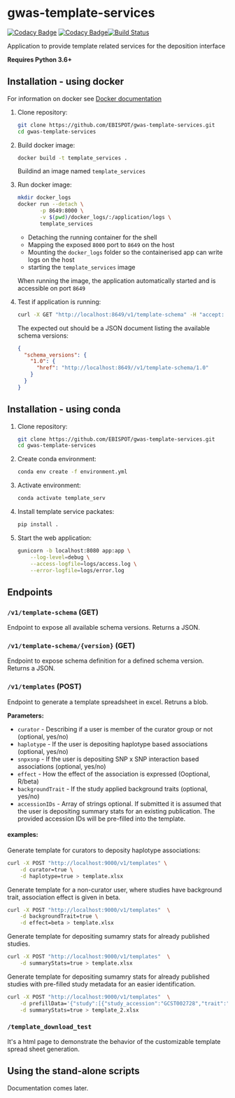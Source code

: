 # gwas-template-services

[![Codacy Badge](https://api.codacy.com/project/badge/Grade/63c9e20a0f6b428f8cbd8ad294beeb68)](https://app.codacy.com/app/DSuveges/gwas-template-services?utm_source=github.com&utm_medium=referral&utm_content=EBISPOT/gwas-template-services&utm_campaign=Badge_Grade_Dashboard) [![Codacy Badge](https://api.codacy.com/project/badge/Coverage/a5ee270cf0e449be88980397ee49945d)](https://www.codacy.com/app/DSuveges/gwas-template-services?utm_source=github.com&utm_medium=referral&utm_content=EBISPOT/gwas-template-services&utm_campaign=Badge_Coverage)[![Build Status](https://travis-ci.org/EBISPOT/gwas-template-services.svg?branch=Add_testing)](https://travis-ci.org/EBISPOT/gwas-template-services)

Application to provide template related services for the deposition interface

**Requires Python 3.6+**

## Installation - using docker

For information on docker see [Docker documentation](https://docs.docker.com/)

1. Clone repository:
    ```bash
    git clone https://github.com/EBISPOT/gwas-template-services.git
    cd gwas-template-services
    ```

2. Build docker image:
    ```bash
    docker build -t template_services .
    ```
    Buildind an image named `template_services`
    
3. Run docker image:

    ```bash
    mkdir docker_logs
    docker run --detach \
           -p 8649:8000 \
           -v $(pwd)/docker_logs/:/application/logs \
           template_services
    ```
    * Detaching the running container for the shell
    * Mapping the exposed `8000` port to `8649` on the host
    * Mounting the `docker_logs` folder so the containerised app can write logs on the host
    * starting the `template_services` image
     
     When running the image, the application automatically started and is accessible on port `8649`
    
4. Test if application is running:

    ```bash
    curl -X GET "http://localhost:8649/v1/template-schema" -H "accept: application/json"
    ```
    The expected out should be a JSON document listing the available schema versions:
    ```JSON
    {
      "schema_versions": {
        "1.0": {
          "href": "http://localhost:8649//v1/template-schema/1.0"
        }
      }
    }
    ```

## Installation - using conda

1. Clone repository:
    ```bash
    git clone https://github.com/EBISPOT/gwas-template-services.git
    cd gwas-template-services
    ```
    
2. Create conda environment:

    ```bash
    conda env create -f environment.yml
    ```
    
3. Activate environment:

    ```bash
    conda activate template_serv
    ```
4. Install template service packates:

    ```bash
    pip install .
    ```
5. Start the web application:

    ```bash
    gunicorn -b localhost:8080 app:app \
        --log-level=debug \
        --access-logfile=logs/access.log \
        --error-logfile=logs/error.log
    ```

## Endpoints

### `/v1/template-schema` (GET)

Endpoint to expose all available schema versions. Returns a JSON.  

### `/v1/template-schema/{version}` (GET)

Endpoint to expose schema definition for a defined schema version. Returns a JSON.

### `/v1/templates` (POST)

Endpoint to generate a template spreadsheet in excel. Retruns a blob.

**Parameters:**

* `curator` - Describing if a user is member of the curator group or not (optional, yes/no)
* `haplotype` - If the user is depositing haplotype based associations (optional, yes/no)
* `snpxsnp` - If the user is depositing SNP x SNP interaction based associations (optional, yes/no)
* `effect` - How the effect of the association is expressed (Ooptional, R/beta)
* `backgroundTrait` - If the study applied background traits (optional, yes/no)
* `accessionIDs` - Array of strings optional. If submitted it is assumed that the user is depositing summary 
stats for an existing publication. The provided accession IDs will be pre-filled into the template.

#### examples:

Generate template for curators to deposity haplotype associations:

```bash
curl -X POST "http://localhost:9000/v1/templates" \
    -d curator=true \
    -d haplotype=true > template.xlsx
```

Generate template for a non-curator user, where studies have background trait, association effect is given in beta.

```bash
curl -X POST "http://localhost:9000/v1/templates"  \
    -d backgroundTrait=true \
    -d effect=beta > template.xlsx
```

Generate template for depositing sumamry stats for already published studies.

```bash
curl -X POST "http://localhost:9000/v1/templates"  \
    -d summaryStats=true > template.xlsx
``` 

Generate template for depositing sumamry stats for already published studies with pre-filled study metadata for an easier identification.

```bash
curl -X POST "http://localhost:9000/v1/templates"  \
    -d prefillData='{"study":[{"study_accession":"GCST002728","trait":"Yang-deficiency constitution","sample_description":"30 cases, 30 balanced constitution controls"}]}' \
    -d summaryStats=true > template_2.xlsx 
``` 

### `/template_download_test`

It's a html page to demonstrate the behavior of the customizable template spread sheet generation.
 

## Using the stand-alone scripts

Documentation comes later.